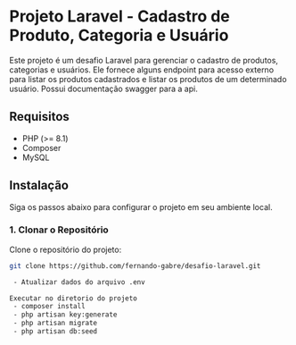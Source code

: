 # Projeto Laravel - Cadastro de Produto, Categoria e Usuário

Este projeto é um desafio Laravel para gerenciar o cadastro de produtos, categorias e usuários. Ele fornece alguns endpoint para acesso externo 
para listar os produtos cadastrados e listar os produtos de um determinado usuário. Possui documentação swagger para a api.

## Requisitos

- PHP (>= 8.1)
- Composer
- MySQL 

## Instalação

Siga os passos abaixo para configurar o projeto em seu ambiente local.

### 1. Clonar o Repositório

Clone o repositório do projeto:

```bash
git clone https://github.com/fernando-gabre/desafio-laravel.git

 - Atualizar dados do arquivo .env

Executar no diretorio do projeto
 - composer install
 - php artisan key:generate
 - php artisan migrate
 - php artisan db:seed

